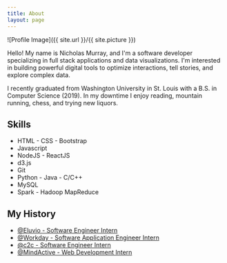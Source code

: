 ```yaml
---
title: About
layout: page
---
```

![Profile Image]({{ site.url }}/{{ site.picture }})

<p>Hello! My name is Nicholas Murray, and I'm a software developer specializing
 in full stack applications and data visualizations. I'm interested in building
 powerful digital tools to optimize interactions, tell stories, and explore complex data.</p>

<p>I recently graduated from Washington University in St. Louis with a B.S. in Computer 
Science (2019). In my downtime I enjoy reading, mountain running, chess, and trying new
liquors.</p>

<h2>Skills</h2>

<ul class="skill-list">
	<li>HTML - CSS - Bootstrap</li>
	<li>Javascript</li>
	<li>NodeJS - ReactJS</li>
	<li>d3.js</li>
	<li>Git</li>
	<li>Python - Java - C/C++</li>
	<li>MySQL</li>
	<li>Spark - Hadoop MapReduce</li>
</ul>

<h2>My History</h2>

<ul>
	<li><a href="http://www.eluv.io/">@Eluvio - Software Engineer Intern</a></li>
	<li><a href="https://www.workday.com/en-us/homepage.html/">@Workday - Software Application Engineer Intern</a></li>
	<li><a href="">@c2c - Software Engineer Intern</a></li>
	<li><a href="https://mindactive.com/">@MindActive - Web Development Intern</a></li>
</ul>
